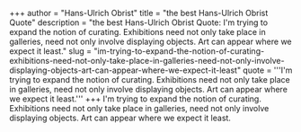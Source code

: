 +++
author = "Hans-Ulrich Obrist"
title = "the best Hans-Ulrich Obrist Quote"
description = "the best Hans-Ulrich Obrist Quote: I'm trying to expand the notion of curating. Exhibitions need not only take place in galleries, need not only involve displaying objects. Art can appear where we expect it least."
slug = "im-trying-to-expand-the-notion-of-curating-exhibitions-need-not-only-take-place-in-galleries-need-not-only-involve-displaying-objects-art-can-appear-where-we-expect-it-least"
quote = '''I'm trying to expand the notion of curating. Exhibitions need not only take place in galleries, need not only involve displaying objects. Art can appear where we expect it least.'''
+++
I'm trying to expand the notion of curating. Exhibitions need not only take place in galleries, need not only involve displaying objects. Art can appear where we expect it least.
